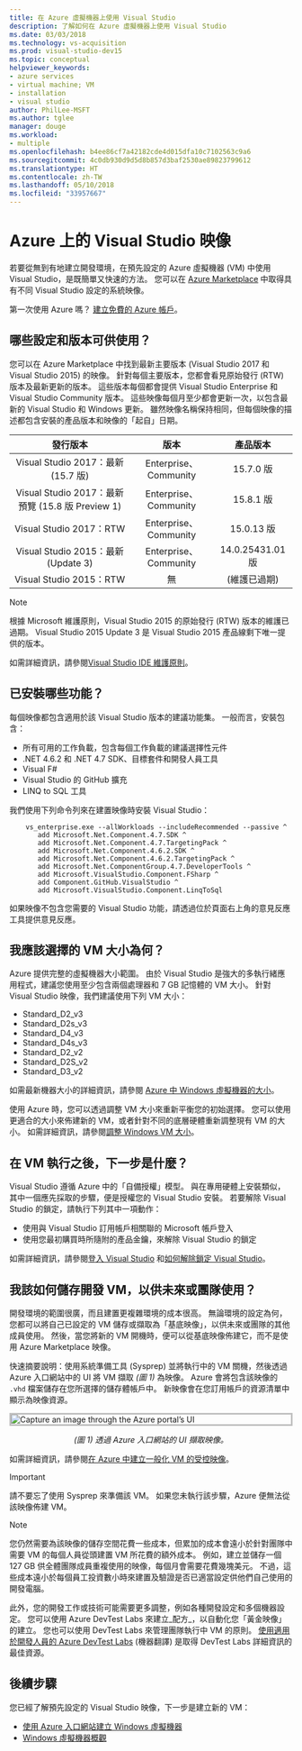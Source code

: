 ```yaml
---
title: 在 Azure 虛擬機器上使用 Visual Studio
description: 了解如何在 Azure 虛擬機器上使用 Visual Studio
ms.date: 03/03/2018
ms.technology: vs-acquisition
ms.prod: visual-studio-dev15
ms.topic: conceptual
helpviewer_keywords:
- azure services
- virtual machine; VM
- installation
- visual studio
author: PhilLee-MSFT
ms.author: tglee
manager: douge
ms.workload:
- multiple
ms.openlocfilehash: b4ee86cf7a42182cde4d015dfa10c7102563c9a6
ms.sourcegitcommit: 4c0db930d9d5d8b857d3baf2530ae89823799612
ms.translationtype: HT
ms.contentlocale: zh-TW
ms.lasthandoff: 05/10/2018
ms.locfileid: "33957667"
---
```

# <a id="top"> </a> Azure 上的 Visual Studio 映像

若要從無到有地建立開發環境，在預先設定的 Azure 虛擬機器 (VM) 中使用 Visual Studio，是既簡單又快速的方法。 您可以在 [Azure Marketplace](https://azuremarketplace.microsoft.com/marketplace/apps?search=%22visual%20studio%202017%22&page=1) 中取得具有不同 Visual Studio 設定的系統映像。

第一次使用 Azure 嗎？ [建立免費的 Azure 帳戶](https://azure.microsoft.com/free)。

## <a name="what-configurations-and-versions-are-available"></a>哪些設定和版本可供使用？

您可以在 Azure Marketplace 中找到最新主要版本 (Visual Studio 2017 和 Visual Studio 2015) 的映像。 針對每個主要版本，您都會看見原始發行 (RTW) 版本及最新更新的版本。 這些版本每個都會提供 Visual Studio Enterprise 和 Visual Studio Community 版本。 這些映像每個月至少都會更新一次，以包含最新的 Visual Studio 和 Windows 更新。 雖然映像名稱保持相同，但每個映像的描述都包含安裝的產品版本和映像的「起自」日期。

| 發行版本                                              | 版本                     |     產品版本     |
|:------------------------------------------------------------:|:----------------------------:|:-----------------------:|
| Visual Studio 2017：最新 (15.7 版)                    |    Enterprise、Community     |      15.7.0 版     |
| Visual Studio 2017：最新預覽 (15.8 版 Preview 1) |    Enterprise、Community     |      15.8.1 版     |
|         Visual Studio 2017：RTW                              |    Enterprise、Community     |      15.0.13 版    |
|   Visual Studio 2015：最新 (Update 3)                      |    Enterprise、Community     |  14.0.25431.01 版  |
|         Visual Studio 2015：RTW                              |             無             | (維護已過期) |

> [!NOTE]
> 根據 Microsoft 維護原則，Visual Studio 2015 的原始發行 (RTW) 版本的維護已過期。 Visual Studio 2015 Update 3 是 Visual Studio 2015 產品線剩下唯一提供的版本。

如需詳細資訊，請參閱[Visual Studio IDE 維護原則](/visualstudio/productinfo/vs-servicing-vs)。

## <a name="what-features-are-installed"></a>已安裝哪些功能？

每個映像都包含適用於該 Visual Studio 版本的建議功能集。 一般而言，安裝包含：

* 所有可用的工作負載，包含每個工作負載的建議選擇性元件
* .NET 4.6.2 和 .NET 4.7 SDK、目標套件和開發人員工具
* Visual F#
* Visual Studio 的 GitHub 擴充
* LINQ to SQL 工具

我們使用下列命令列來在建置映像時安裝 Visual Studio：

```shell
    vs_enterprise.exe --allWorkloads --includeRecommended --passive ^
       add Microsoft.Net.Component.4.7.SDK ^
       add Microsoft.Net.Component.4.7.TargetingPack ^
       add Microsoft.Net.Component.4.6.2.SDK ^
       add Microsoft.Net.Component.4.6.2.TargetingPack ^
       add Microsoft.Net.ComponentGroup.4.7.DeveloperTools ^
       add Microsoft.VisualStudio.Component.FSharp ^
       add Component.GitHub.VisualStudio ^
       add Microsoft.VisualStudio.Component.LinqToSql
```

如果映像不包含您需要的 Visual Studio 功能，請透過位於頁面右上角的意見反應工具提供意見反應。

## <a name="what-size-vm-should-i-choose"></a>我應該選擇的 VM 大小為何？

Azure 提供完整的虛擬機器大小範圍。 由於 Visual Studio 是強大的多執行緒應用程式，建議您使用至少包含兩個處理器和 7 GB 記憶體的 VM 大小。 針對 Visual Studio 映像，我們建議使用下列 VM 大小：

   * Standard_D2_v3
   * Standard_D2s_v3
   * Standard_D4_v3
   * Standard_D4s_v3
   * Standard_D2_v2
   * Standard_D2S_v2
   * Standard_D3_v2

如需最新機器大小的詳細資訊，請參閱 [Azure 中 Windows 虛擬機器的大小](/azure/virtual-machines/windows/sizes)。

使用 Azure 時，您可以透過調整 VM 大小來重新平衡您的初始選擇。 您可以使用更適合的大小來佈建新的 VM，或者針對不同的底層硬體重新調整現有 VM 的大小。 如需詳細資訊，請參閱[調整 Windows VM 大小](/azure/virtual-machines/windows/resize-vm)。

## <a name="after-the-vm-is-running-whats-next"></a>在 VM 執行之後，下一步是什麼？

Visual Studio 遵循 Azure 中的「自備授權」模型。 與在專用硬體上安裝類似，其中一個應先採取的步驟，便是授權您的 Visual Studio 安裝。 若要解除 Visual Studio 的鎖定，請執行下列其中一項動作：
- 使用與 Visual Studio 訂用帳戶相關聯的 Microsoft 帳戶登入
- 使用您最初購買時所隨附的產品金鑰，來解除 Visual Studio 的鎖定

如需詳細資訊，請參閱[登入 Visual Studio](../ide/signing-in-to-visual-studio.md) 和[如何解除鎖定 Visual Studio](../ide/how-to-unlock-visual-studio.md)。

## <a name="how-do-i-save-the-development-vm-for-future-or-team-use"></a>我該如何儲存開發 VM，以供未來或團隊使用？

開發環境的範圍很廣，而且建置更複雜環境的成本很高。 無論環境的設定為何，您都可以將自己已設定的 VM 儲存或擷取為「基底映像」，以供未來或團隊的其他成員使用。 然後，當您將新的 VM 開機時，便可以從基底映像佈建它，而不是使用 Azure Marketplace 映像。

快速摘要說明：使用系統準備工具 (Sysprep) 並將執行中的 VM 關機，然後透過 Azure 入口網站中的 UI 將 VM 擷取 *(圖 1)* 為映像。 Azure 會將包含該映像的 `.vhd` 檔案儲存在您所選擇的儲存體帳戶中。 新映像會在您訂用帳戶的資源清單中顯示為映像資源。

<img src="media/capture-vm.png" alt="Capture an image through the Azure portal’s UI" style="border:3px solid Silver; display: block; margin: auto;"><center>*(圖 1) 透過 Azure 入口網站的 UI 擷取映像。*</center>

如需詳細資訊，請參閱[在 Azure 中建立一般化 VM 的受控映像](/azure/virtual-machines/windows/capture-image-resource)。

> [!IMPORTANT]
> 請不要忘了使用 Sysprep 來準備該 VM。 如果您未執行該步驟，Azure 便無法從該映像佈建 VM。

> [!NOTE]
> 您仍然需要為該映像的儲存空間花費一些成本，但累加的成本會遠小於針對團隊中需要 VM 的每個人員從頭建置 VM 所花費的額外成本。 例如，建立並儲存一個 127 GB 供全體團隊成員重複使用的映像，每個月會需要花費幾塊美元。 不過，這些成本遠小於每個員工投資數小時來建置及驗證是否已適當設定供他們自己使用的開發電腦。

此外，您的開發工作或技術可能需要更多調整，例如各種開發設定和多個機器設定。 您可以使用 Azure DevTest Labs 來建立_配方_，以自動化您「黃金映像」的建立。 您也可以使用 DevTest Labs 來管理團隊執行中 VM 的原則。 [使用適用於開發人員的 Azure DevTest Labs](/azure/devtest-lab/devtest-lab-developer-lab) \(機器翻譯\) 是取得 DevTest Labs 詳細資訊的最佳資源。

## <a name="next-steps"></a>後續步驟

您已經了解預先設定的 Visual Studio 映像，下一步是建立新的 VM：

* [使用 Azure 入口網站建立 Windows 虛擬機器](/azure/virtual-machines/windows/quick-create-portal)
* [Windows 虛擬機器概觀](/azure/virtual-machines/windows/overview)
